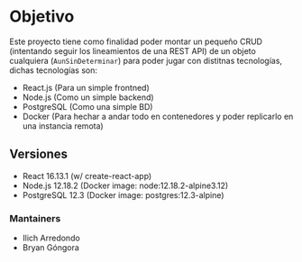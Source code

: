 # Objetivo
Este proyecto tiene como finalidad poder montar un pequeño CRUD (intentando seguir los lineamientos de una REST API) de un objeto cualquiera (`AunSinDeterminar`) para poder jugar con distitnas tecnologías, dichas tecnologías son:
* React.js (Para un simple frontned)
* Node.js (Como un simple backend)
* PostgreSQL (Como una simple BD)
* Docker (Para hechar a andar todo en contenedores y poder replicarlo en una instancia remota)

## Versiones
* React 16.13.1 (w/ create-react-app)
* Node.js 12.18.2 (Docker image: node:12.18.2-alpine3.12)
* PostgreSQL 12.3 (Docker image: postgres:12.3-alpine)

### Mantainers
* Ilich Arredondo
* Bryan Góngora